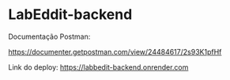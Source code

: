 # LabEddit-backend

Documentação Postman:

https://documenter.getpostman.com/view/24484617/2s93K1pfHf

Link do deploy:
https://labbedit-backend.onrender.com


